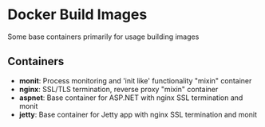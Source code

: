 # Docker Build Images

Some base containers primarily for usage building images

## Containers

- **monit**: Process monitoring and 'init like' functionality "mixin" container
- **nginx**: SSL/TLS termination, reverse proxy "mixin" container
- **aspnet**: Base container for ASP.NET with nginx SSL termination and monit
- **jetty**: Base container for Jetty app with nginx SSL termination and monit
